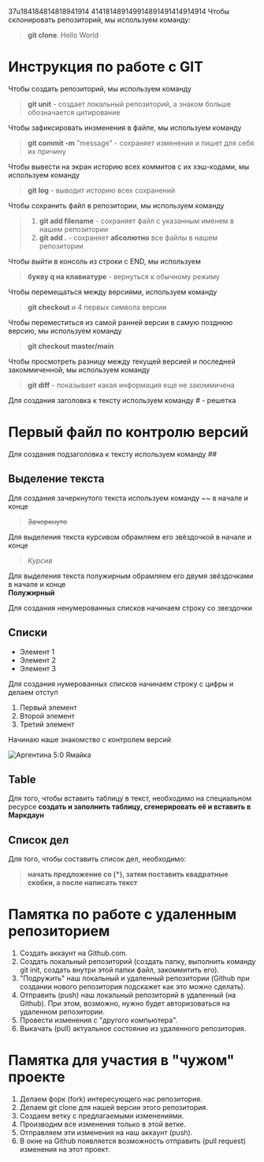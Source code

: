 37u184184814818941914
414181489149914891491414914914
Чтобы склонировать репозиторий, мы используем команду:  
> **git clone**.
Hello World
# Инструкция по работе с GIT

Чтобы создать репозиторий, мы используем команду  
> **git unit** - создает локальный репозиторий, а знаком больше обозначается цитирование

Чтобы зафиксировать инзменения в файле, мы используем команду
>**git commit -m** "message" - сохраняет изменения и пишет для себя их причину

Чтобы вывести на экран историю всех коммитов с их хэш-кодами, мы используем команду
>**git log** - выводит историю всех сохранений

Чтобы сохранить файл в репозитории, мы используем команду
> 1. **git add filename** - сохраняет файл с указанным именем в нашем репозитории
> 2. **git add .** - сохраняет **абсолютно** все файлы в нашем репозитории

Чтобы выйти в консоль из строки с END, мы используем
> **букву q на клавиатуре** - вернуться к обычному режиму

Чтобы перемещаться между версиями, используем команду
> **git checkout** и 4 первых символа версии  

Чтобы переместиться из самой ранней версии в самую позднюю версию, мы используем команду  
 >**git checkout master/main**

Чтобы просмотреть разницу между текущей версией и последней закоммиченной, мы используем команду  
>**git diff** - показывает какая информация еще не закоммичена

Для создания заголовка к тексту используем команду # - решетка
# Первый файл по контролю версий

Для создания подзаголовка к тексту используем команду ##
## Выделение текста

Для создания зачеркнутого текста используем команду ~~ в начале и конце  
>~~Зачеркнуто~~

Для выделения текста курсивом обрамляем его звёздочкой в начале и конце  
>*Курсив*

Для выделения текста полужирным обрамляем его двумя звёздочками в начале и конце  
**Полужирный**

Для создания ненумерованных списков начинаем строку со звездочки  
## Списки
* Элемент 1
* Элемент 2
* Элемент 3

Для создания нумерованных списков начинаем строку с цифры и делаем отступ  
  1. Первый элемент
  2. Второй элемент
  3. Третий элемент

Начинаю наше знакомство с контролем версий

![Аргентина 5:0 Ямайка](https://i.ytimg.com/vi/RSW29Cm9bZY/maxresdefault.jpg)


## Table
Для того, чтобы вставить таблицу в текст, необходимо на специальном ресурсе **создать и заполнить таблицу, сгенерировать её и вставить в Маркдаун**

## Список дел
Для того, чтобы составить список дел, необходимо:
> **начать предложение со (*), затем поставить квадратные скобки, а после написать текст**

# Памятка по работе с удаленным репозиторием
1. Создать аккаунт на Github.com.
2. Создать локальный репозиторий (создать папку, выполнить команду git init, создать внутри этой папки файл, закоммитить его).
3. "Подружить" наш локальный и удаленный репозитории (Github при создании нового репозитория подскажет как это можно сделать).
4. Отправить (push) наш локальный репозиторий в удаленный (на Github). При этом, возможно, нужно будет авторизоваться на удаленном репозитории.
5. Провести изменения с "другого компьютера".
6. Выкачать (pull) актуальное состояние из удаленного репозитория.

# Памятка для участия в "чужом" проекте
1. Делаем форк (fork) интересующего нас репозитория.
2. Делаем git clone для нашей версии этого репозитория.
3. Создаем ветку с предлагаемыми изменениями.
4. Производим все изменения только в этой ветке.
5. Отправляем эти изменения на наш аккаунт (push).
6. В окне на Github появляется возможность отправить (pull request) изменения на этот проект.    

